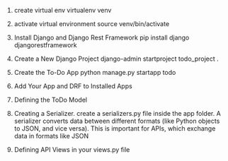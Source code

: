 1. create virtual env
virtualenv venv

2. activate virtual environment
source venv/bin/activate

3. Install Django and Django Rest Framework
pip install django djangorestframework

4. Create a New Django Project
django-admin startproject todo_project .

5. Create the To-Do App
python manage.py startapp todo

6. Add Your App and DRF to Installed Apps

7.  Defining the ToDo Model

8. Creating a Serializer. create a serializers.py file inside the app folder. A serializer converts data between different formats (like Python objects to JSON, and vice versa). This is important for APIs, which exchange data in formats like JSON

9. Defining API Views in your views.py file